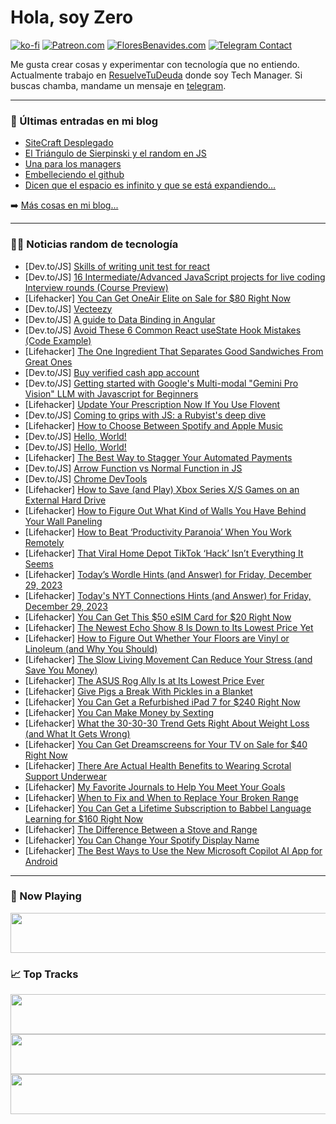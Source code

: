 # Hola, soy Zero

[![ko-fi](https://ko-fi.com/img/githubbutton_sm.svg)](https://ko-fi.com/J3J4N0LUK)
[![Patreon.com](https://img.shields.io/endpoint.svg?url=https%3A%2F%2Fshieldsio-patreon.vercel.app%2Fapi%3Fusername%3Dzerodragon%26type%3Dpatrons&style=for-the-badge)](https://patreon.com/zerodragon)
[![FloresBenavides.com](https://img.shields.io/website?down_message=oops&label=MiBlog&style=for-the-badge&up_message=online&url=https%3A%2F%2Ffloresbenavides.com)](https://floresbenavides.com)
[![Telegram Contact](https://img.shields.io/badge/escr%C3%ADbeme-ZeroDragon-%2326A5E4?style=for-the-badge&logo=telegram)](https://t.me/zerodragon)

Me gusta crear cosas y experimentar con tecnología que no entiendo.
Actualmente trabajo en [ResuelveTuDeuda](http://github.com/resuelve) donde soy Tech Manager.
Si buscas chamba, mandame un mensaje en [telegram](https://t.me/zerodragon).

---

### 📕 Últimas entradas en mi blog
<!-- BLOG-POST-LIST:START -->
- [SiteCraft Desplegado](https://floresbenavides.com/sitecraft-desplegado/)
- [El Triángulo de Sierpinski y el random en JS](https://floresbenavides.com/el-triangulo-de-sierpinski-y-el-random-en-js/)
- [Una para los managers](https://floresbenavides.com/una-para-los-managers/)
- [Embelleciendo el github](https://floresbenavides.com/embelleciendo-el-github/)
- [Dicen que el espacio es infinito y que se está expandiendo…](https://floresbenavides.com/dicen-que-el-espacio-es-infinito-y-que-se-esta-expandiendo/)
<!-- BLOG-POST-LIST:END -->

➡️ [Más cosas en mi blog...](https://floresbenavides.com)

---

### 👨‍💻 Noticias random de tecnología
<!-- TECH-POSTS:START -->
- [Dev.to/JS] [Skills of writing unit test for react](https://dev.to/zhangzewei/skills-of-writing-unit-test-for-react-4e5j)
- [Dev.to/JS] [16 Intermediate/Advanced JavaScript projects for live coding Interview rounds &lpar;Course Preview&rpar;](https://dev.to/xplodivity/16-intermediateadvanced-javascript-projects-for-live-coding-interview-rounds-course-preview-10l)
- [Lifehacker] [You Can Get OneAir Elite on Sale for $80 Right Now](https://lifehacker.com/oneair-elite-is-on-sale-for-80-right-now-1850855039)
- [Dev.to/JS] [Vecteezy](https://dev.to/wsovn112/vecteezy-39ej)
- [Dev.to/JS] [A guide to Data Binding in Angular](https://dev.to/zeeshanhshaheen/a-guide-to-data-binding-in-angular-4gib)
- [Dev.to/JS] [Avoid These 6 Common React useState Hook Mistakes &lpar;Code Example&rpar;](https://dev.to/iamakshaykaushik/avoid-these-6-common-react-usestate-hook-mistakes-code-example-4kgi)
- [Lifehacker] [The One Ingredient That Separates Good Sandwiches From Great Ones](https://lifehacker.com/food-drink/add-herbs-to-sandwiches)
- [Dev.to/JS] [Buy verified cash app account](https://dev.to/davidarcer447/buy-verified-cash-app-account-3397)
- [Dev.to/JS] [Getting started with Google&#39;s Multi-modal &quot;Gemini Pro Vision&quot; LLM with Javascript for Beginners](https://dev.to/oyemade/getting-started-with-googles-multi-modal-gemini-pro-vision-llm-with-javascript-for-beginners-4144)
- [Lifehacker] [Update Your Prescription Now If You Use Flovent](https://lifehacker.com/health/update-your-prescription-now-if-you-use-flovent)
- [Dev.to/JS] [Coming to grips with JS: a Rubyist&#39;s deep dive](https://dev.to/fpsvogel/coming-to-grips-with-js-a-rubyists-deep-dive-2oaj)
- [Lifehacker] [How to Choose Between Spotify and Apple Music](https://lifehacker.com/tech/apple-music-vs-spotify)
- [Dev.to/JS] [Hello, World!](https://dev.to/priyancydey/hello-worldfrom-nodejs-api-eyttytyytgff-43mc)
- [Dev.to/JS] [Hello, World!](https://dev.to/priyancydey/hello-world-g73)
- [Lifehacker] [The Best Way to Stagger Your Automated Payments](https://lifehacker.com/money/stagger-automated-payments)
- [Dev.to/JS] [Arrow Function vs Normal Function in JS](https://dev.to/atbalaji/arrow-function-vs-normal-function-in-js-5efd)
- [Dev.to/JS] [Chrome DevTools](https://dev.to/lminuti/chrome-devtools-olo)
- [Lifehacker] [How to Save &lpar;and Play&rpar; Xbox Series X/S Games on an External Hard Drive](https://lifehacker.com/tech/save-play-xbox-games-external-hard-drive)
- [Lifehacker] [How to Figure Out What Kind of Walls You Have Behind Your Wall Paneling](https://lifehacker.com/home/how-to-figure-out-whats-behind-wall-panels)
- [Lifehacker] [How to Beat ‘Productivity Paranoia’ When You Work Remotely](https://lifehacker.com/work/how-remote-workers-can-beat-productivity-paranoia)
- [Lifehacker] [That Viral Home Depot TikTok ‘Hack’ Isn’t Everything It Seems](https://lifehacker.com/home/the-viral-home-depot-tiktok-hack-isnt-everything-it-seems)
- [Lifehacker] [Today’s Wordle Hints &lpar;and Answer&rpar; for Friday, December 29, 2023](https://lifehacker.com/entertainment/wordle-answer-today-december-29-2023)
- [Lifehacker] [Today&#39;s NYT Connections Hints &lpar;and Answer&rpar; for Friday, December 29, 2023](https://lifehacker.com/entertainment/nyt-connections-answer-today-december-29-2023)
- [Lifehacker] [You Can Get This $50 eSIM Card for $20 Right Now](https://lifehacker.com/this-esim-card-with-50-in-travel-data-credits-is-25-r-1850753994)
- [Lifehacker] [The Newest Echo Show 8 Is Down to Its Lowest Price Yet](https://lifehacker.com/tech/best-echo-show-8-deal)
- [Lifehacker] [How to Figure Out Whether Your Floors are Vinyl or Linoleum &lpar;and Why You Should&rpar;](https://lifehacker.com/home/how-to-figure-out-whether-your-floors-are-vinyl-or-linoleum)
- [Lifehacker] [The Slow Living Movement Can Reduce Your Stress &lpar;and Save You Money&rpar;](https://lifehacker.com/money/slow-living-movement)
- [Lifehacker] [The ASUS Rog Ally Is at Its Lowest Price Ever](https://lifehacker.com/entertainment/asus-rog-ally-sale-at-best-buy)
- [Lifehacker] [Give Pigs a Break With Pickles in a Blanket](https://lifehacker.com/food-drink/easy-pickles-in-a-blanket-recipe)
- [Lifehacker] [You Can Get a Refurbished iPad 7 for $240 Right Now](https://lifehacker.com/this-refurbished-7th-gen-ipad-is-270-right-now-1850743908)
- [Lifehacker] [You Can Make Money by Sexting](https://lifehacker.com/relationships/how-to-make-money-by-sexting)
- [Lifehacker] [What the 30-30-30 Trend Gets Right About Weight Loss &lpar;and What It Gets Wrong&rpar;](https://lifehacker.com/health/30-30-30-trend-weight-loss)
- [Lifehacker] [You Can Get Dreamscreens for Your TV on Sale for $40 Right Now](https://lifehacker.com/tech/dreamscreens-sale)
- [Lifehacker] [There Are Actual Health Benefits to Wearing Scrotal Support Underwear](https://lifehacker.com/health/health-benefits-of-scrotal-support-underwear)
- [Lifehacker] [My Favorite Journals to Help You Meet Your Goals](https://lifehacker.com/health/best-journals-for-new-years-resolutions)
- [Lifehacker] [When to Fix and When to Replace Your Broken Range](https://lifehacker.com/home/when-to-fix-or-replace-range)
- [Lifehacker] [You Can Get a Lifetime Subscription to Babbel Language Learning for $160 Right Now](https://lifehacker.com/a-lifetime-subscription-to-babbel-is-140-right-now-1850974860)
- [Lifehacker] [The Difference Between a Stove and Range](https://lifehacker.com/home/difference-between-stove-range)
- [Lifehacker] [You Can Change Your Spotify Display Name](https://lifehacker.com/tech/how-to-change-your-spotify-username)
- [Lifehacker] [The Best Ways to Use the New Microsoft Copilot AI App for Android](https://lifehacker.com/tech/microsoft-copilot-ai-app-android-uses)<!-- TECH-POSTS:END -->

---

### 🎵 Now Playing
<a href="https://spotify-now-playing-dun.vercel.app/now-playing?open"><img src="https://spotify-now-playing-dun.vercel.app/now-playing" width="540" height="64"></a>

### 📈 Top Tracks
<a href="https://spotify-now-playing-dun.vercel.app/top-tracks?i=1&open"><img src="https://spotify-now-playing-dun.vercel.app/top-tracks?i=1" width="540" height="64"></a>
<a href="https://spotify-now-playing-dun.vercel.app/top-tracks?i=2&open"><img src="https://spotify-now-playing-dun.vercel.app/top-tracks?i=2" width="540" height="64"></a>
<a href="https://spotify-now-playing-dun.vercel.app/top-tracks?i=3&open"><img src="https://spotify-now-playing-dun.vercel.app/top-tracks?i=3" width="540" height="64"></a>
